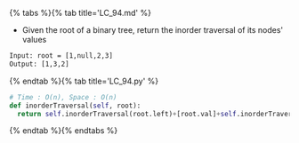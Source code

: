 {% tabs %}{% tab title='LC_94.md' %}

* Given the root of a binary tree, return the inorder traversal of its nodes' values

```txt
Input: root = [1,null,2,3]
Output: [1,3,2]
```

{% endtab %}{% tab title='LC_94.py' %}

```py
# Time : O(n), Space : O(n)
def inorderTraversal(self, root):
  return self.inorderTraversal(root.left)+[root.val]+self.inorderTraversal(root.right) if root else []
```

{% endtab %}{% endtabs %}
